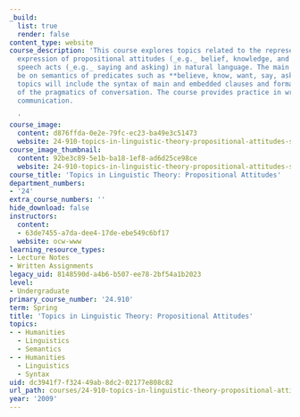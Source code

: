 ```yaml
---
_build:
  list: true
  render: false
content_type: website
course_description: 'This course explores topics related to the representation and
  expression of propositional attitudes (_e.g._ belief, knowledge, and desires) and
  speech acts (_e.g._ saying and asking) in natural language. The main focus will
  be on semantics of predicates such as **believe, know, want, say, ask**, etc. Other
  topics will include the syntax of main and embedded clauses and formal representation
  of the pragmatics of conversation. The course provides practice in written and oral
  communication.

  '
course_image:
  content: d876ffda-0e2e-79fc-ec23-ba49e3c51473
  website: 24-910-topics-in-linguistic-theory-propositional-attitudes-spring-2009
course_image_thumbnail:
  content: 92be3c89-5e1b-ba18-1ef8-ad6d25ce98ce
  website: 24-910-topics-in-linguistic-theory-propositional-attitudes-spring-2009
course_title: 'Topics in Linguistic Theory: Propositional Attitudes'
department_numbers:
- '24'
extra_course_numbers: ''
hide_download: false
instructors:
  content:
  - 63de7455-a7da-dee4-17de-ebe549c6bf17
  website: ocw-www
learning_resource_types:
- Lecture Notes
- Written Assignments
legacy_uid: 8148590d-a4b6-b507-ee78-2bf54a1b2023
level:
- Undergraduate
primary_course_number: '24.910'
term: Spring
title: 'Topics in Linguistic Theory: Propositional Attitudes'
topics:
- - Humanities
  - Linguistics
  - Semantics
- - Humanities
  - Linguistics
  - Syntax
uid: dc3941f7-f324-49ab-8dc2-02177e808c82
url_path: courses/24-910-topics-in-linguistic-theory-propositional-attitudes-spring-2009
year: '2009'
---
```

